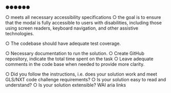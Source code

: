 ●●●●●●

○ meets all necessary accessibility specifications
○ the goal is to ensure that the modal is fully accessible to users with disabilities, including those using screen readers, keyboard navigation, and other assistive technologies.

○ The codebase should have adequate test coverage.

○ Necessary documentation to run the solution.
○ Create GitHub repository, indicate the total time spent on the task
○ Leave adequate comments in the code base when needed to provide more clarity.

○ Did you follow the instructions, i.e. does your solution work and meet GLS/NXT code challenge requirements?
○ Is your solution easy to read and understand?
○ Is your solution extensible?
WAI aria links
